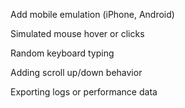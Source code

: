 Add mobile emulation (iPhone, Android)

Simulated mouse hover or clicks

Random keyboard typing

Adding scroll up/down behavior

Exporting logs or performance data

